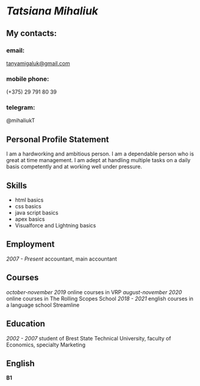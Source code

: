 ﻿# _**Tatsiana Mihaliuk**_
## My contacts:

### email:
tanyamigaluk@gmail.com

### mobile phone:
(+375) 29 791 80 39

### telegram:
@mihaliukT

## Personal Profile Statement
I am a hardworking and ambitious person. I am a dependable person who is great at time management. 
I am adept at handling multiple tasks on a daily basis competently and at working well under pressure.

## Skills
* html basics
* css basics
* java script basics
* apex basics
* Visualforce and Lightning basics

## Employment
*2007 - Present*    accountant, main accountant

## Сourses
*october-november 2019*  online courses in VRP
*august-november 2020* online courses in The Rolling Scopes School
*2018 - 2021* english courses in a language school Streamline

## Education
*2002 - 2007* student of Brest State Technical University, faculty of Economics, specialty Marketing

## English
**B1**
